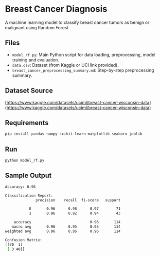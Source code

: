 # Breast Cancer Diagnosis

A machine learning model to classify breast cancer tumors as benign or malignant using Random Forest.

## Files
- `model_rf.py`: Main Python script for data loading, preprocessing, model training and evaluation.
- `data.csv`: Dataset (from Kaggle or UCI link provided).
- `breast_cancer_preprocessing_summary.md`: Step-by-step preprocessing summary.

## Dataset Source
[https://www.kaggle.com/datasets/uciml/breast-cancer-wisconsin-data](https://www.kaggle.com/datasets/uciml/breast-cancer-wisconsin-data)

## Requirements
```bash
pip install pandas numpy scikit-learn matplotlib seaborn joblib
```
## Run
```bash
python model_rf.py
```
## Sample Output
```bash
Accuracy: 0.96

Classification Report:
              precision    recall  f1-score   support

           0       0.96      0.98      0.97        71
           1       0.96      0.92      0.94        43

    accuracy                           0.96       114
   macro avg       0.96      0.95      0.95       114
weighted avg       0.96      0.96      0.96       114

Confusion Matrix:
[[70  1]
 [ 3 40]]
```
